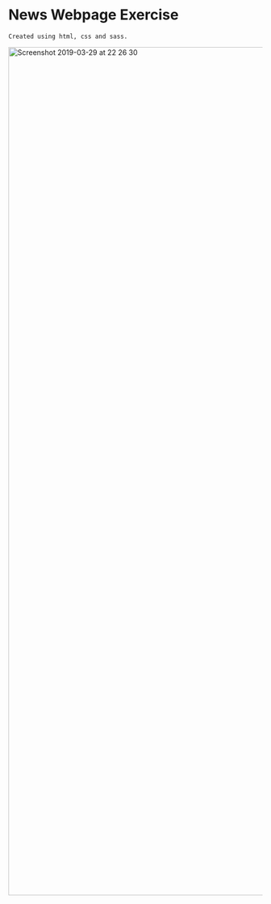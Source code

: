 # News Webpage Exercise

```
Created using html, css and sass.
```

<img width="1680" alt="Screenshot 2019-03-29 at 22 26 30" src="https://user-images.githubusercontent.com/42215418/55265849-f2cfd680-5271-11e9-93a5-0f9b3da06a1e.png">